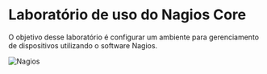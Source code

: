 # Laboratório de uso do Nagios Core

O objetivo desse laboratório é configurar um ambiente para gerenciamento de dispositivos utilizando o software Nagios.

![Nagios](/images/arquitetura-nagios.png)